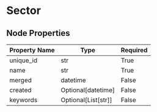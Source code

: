 # Sector

## Node Properties

| Property Name | Type | Required |
| ------------- | ---- | -------- |
| unique_id | str | True |
| name | str | True |
| merged | datetime | False |
| created | Optional[datetime] | False |
| keywords | Optional[List[str]] | False |